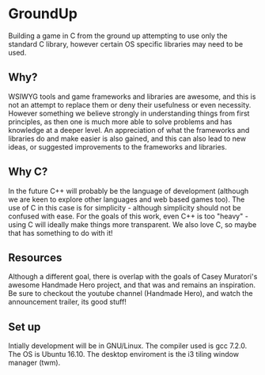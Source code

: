 # GroundUp
Building a game in C from the ground up attempting to use only
the standard C library, however certain OS specific libraries may need to be used.

## Why?
WSIWYG tools and game frameworks and libraries are awesome,
and this is not an attempt to replace them or deny their usefulness or even necessity.
However something we believe strongly in understanding things from first principles,
as then one is much more able to solve problems and has knowledge at a deeper level. 
An appreciation of what the frameworks and libraries do and make easier is also gained, and this can also lead to new ideas,
or suggested improvements to the frameworks and libraries.

## Why C?
In the future C++ will probably be the language of development (although we are keen to explore other languages and web based games too). The use of C in this case is for simplicity - although simplicity should not be confused with ease. For the goals of this work, even C++ is too "heavy" - using C will ideally make things more transparent. We also love C, so maybe that has something to do with it!

## Resources
Although a different goal, there is overlap with the goals of Casey Muratori's awesome Handmade Hero project, and that was and remains an inspiration. Be sure to checkout the youtube channel (Handmade Hero), and watch the announcement trailer, its good stuff! 

## Set up
Intially development will be in GNU/Linux.
The compiler used is gcc 7.2.0.
The OS is Ubuntu 16.10.
The desktop enviroment is the i3 tiling window manager (twm).
